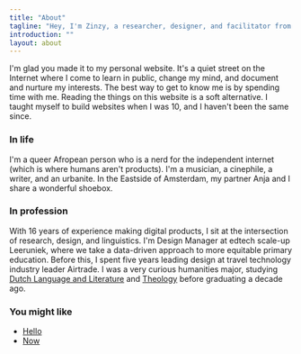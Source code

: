 ```yaml
---
title: "About"
tagline: "Hey, I'm Zinzy, a researcher, designer, and facilitator from Amsterdam."
introduction: ""
layout: about
---
```

I'm glad you made it to my personal website. It's a quiet street on the Internet where I come to learn in public, change my mind, and document and nurture my interests. The best way to get to know me is by spending time with me. Reading the things on this website is a soft alternative. I taught myself to build websites when I was 10, and I haven't been the same since.

### In life
I'm a queer Afropean person who is a nerd for the independent internet (which is where humans aren't products). I'm a musician, a cinephile, a writer, and an urbanite. In the Eastside of Amsterdam, my partner Anja and I share a wonderful shoebox. 

### In profession
With 16 years of experience making digital products, I sit at the intersection of research, design, and linguistics. I'm Design Manager at edtech scale-up Leeruniek, where we take a data-driven approach to more equitable primary education. Before this, I spent five years leading design at travel technology industry leader Airtrade. I was a very curious humanities major, studying [Dutch Language and Literature](https://www.uu.nl/bachelors/nederlandse-taal-en-cultuur) and [Theology](https://vu.nl/en/education/bachelor/theology-and-religious-studies) before graduating a decade ago. 

### You might like
- [Hello](/hello)
- [Now](/now)
